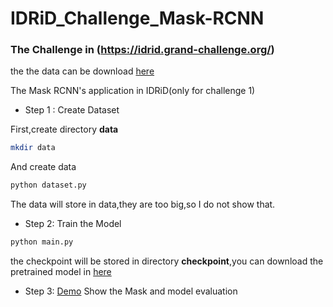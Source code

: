 # IDRiD_Challenge_Mask-RCNN

### The Challenge in (https://idrid.grand-challenge.org/)

the the data can be download [here](https://ieee-dataport.org/open-access/indian-diabetic-retinopathy-image-dataset-idrid)

The Mask RCNN's application in IDRiD(only for challenge 1)

*  Step 1 : Create Dataset

First,create directory **data**
```bash
mkdir data
```
And create data
```python
python dataset.py
```
The data will store in data,they are too big,so I do not show that.

*  Step 2: Train the Model
```python 
python main.py
```
the checkpoint will be stored in directory **checkpoint**,you can download the pretrained model in [here](https://github.com/yejg2017/IDRiD_Challenge_Mask-RCNN/releases/download/v1.0/checkpoint.zip)


*  Step 3: [Demo](./demo.ipynb)
Show the Mask and model evaluation
